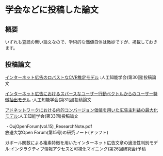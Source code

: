 # 学会などに投稿した論文
## 概要
いずれも査読の無い論文なので、学術的な価値自体は微妙ですが、掲載しておきます。

## 投稿論文
[インターネット広告のロバストなCVR推定モデル](https://www.jstage.jst.go.jp/article/pjsai/JSAI2016/0/JSAI2016_2J33/_article/-char/ja/)
:人工知能学会(第30回)投稿論文

[インターネット広告におけるスパースなユーザー行動ベクトルからのユーザー特徴抽出モデル](https://www.jstage.jst.go.jp/article/pjsai/JSAI2017/0/JSAI2017_1L11/_article/-char/ja)
:人工知能学会(第31回)投稿論文

[アドネットワークにおける内的コンバージョン価値を用いた広告主利益の最大化モデル](https://www.jstage.jst.go.jp/article/pjsai/JSAI2019/0/JSAI2019_4B3J303/_article/-char/ja/):人工知能学会(第33回)投稿論文

・OujOpenForum(vol.15)_ResearchNote.pdf  
放送大学Open Forum(第15号)の研究ノート(ドラフト)

ガボール関数による複素特徴を用いたインターネット広告文章の適法性判別モデル:インタラクティブ情報アクセスと可視化マイニング(第26回研究会)予稿
